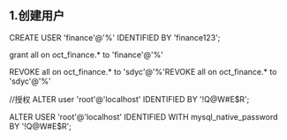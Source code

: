 ## 1.创建用户

CREATE USER 'finance'@'%' IDENTIFIED BY 'finance123';
 
grant all on oct_finance.* to 'finance'@'%'

REVOKE all on oct_finance.* to 'sdyc'@'%'REVOKE all on oct_finance.* to 'sdyc'@'%'

//授权
ALTER user 'root'@'localhost' IDENTIFIED BY '!Q@W#E$R';

 ALTER USER 'root'@'localhost' IDENTIFIED WITH mysql_native_password BY '!Q@W#E$R';